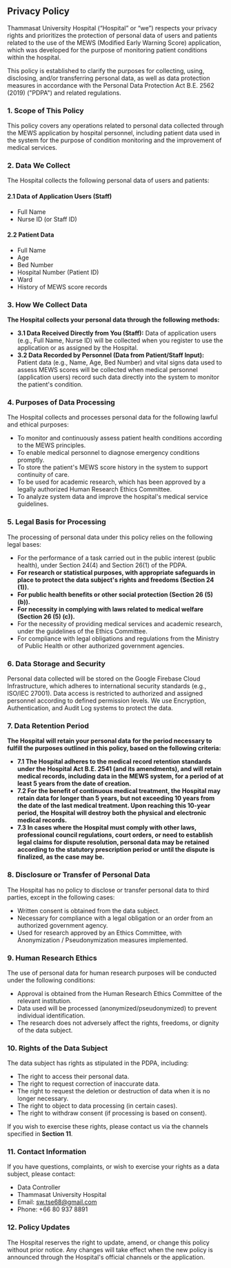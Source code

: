 ## **Privacy Policy**

Thammasat University Hospital (“Hospital” or “we”) respects your privacy rights and prioritizes the protection of personal data of users and patients related to the use of the MEWS (Modified Early Warning Score) application, which was developed for the purpose of monitoring patient conditions within the hospital.

This policy is established to clarify the purposes for collecting, using, disclosing, and/or transferring personal data, as well as data protection measures in accordance with the Personal Data Protection Act B.E. 2562 (2019) ("PDPA") and related regulations.

### 1. Scope of This Policy

This policy covers any operations related to personal data collected through the MEWS application by hospital personnel, including patient data used in the system for the purpose of condition monitoring and the improvement of medical services.

### 2. Data We Collect

The Hospital collects the following personal data of users and patients:

#### 2.1 Data of Application Users (Staff)

- Full Name
- Nurse ID (or Staff ID)

#### 2.2 Patient Data

- Full Name
- Age
- Bed Number
- Hospital Number (Patient ID)
- Ward
- History of MEWS score records

### 3. How We Collect Data

**The Hospital collects your personal data through the following methods:**

* **3.1 Data Received Directly from You (Staff):** Data of application users (e.g., Full Name, Nurse ID) will be collected when you register to use the application or as assigned by the Hospital.
* **3.2 Data Recorded by Personnel (Data from Patient/Staff Input):** Patient data (e.g., Name, Age, Bed Number) and vital signs data used to assess MEWS scores will be collected when medical personnel (application users) record such data directly into the system to monitor the patient's condition.

### 4. Purposes of Data Processing

The Hospital collects and processes personal data for the following lawful and ethical purposes:

- To monitor and continuously assess patient health conditions according to the MEWS principles.
- To enable medical personnel to diagnose emergency conditions promptly.
- To store the patient's MEWS score history in the system to support continuity of care.
- To be used for academic research, which has been approved by a legally authorized Human Research Ethics Committee.
- To analyze system data and improve the hospital's medical service guidelines.

### 5. Legal Basis for Processing

The processing of personal data under this policy relies on the following legal bases:

- For the performance of a task carried out in the public interest (public health), under Section 24(4) and Section 26(1) of the PDPA.
- **For research or statistical purposes, with appropriate safeguards in place to protect the data subject's rights and freedoms (Section 24 (1)).**
- **For public health benefits or other social protection (Section 26 (5) (b)).**
- **For necessity in complying with laws related to medical welfare (Section 26 (5) (c)).**
- For the necessity of providing medical services and academic research, under the guidelines of the Ethics Committee.
- For compliance with legal obligations and regulations from the Ministry of Public Health or other authorized government agencies.

### 6. Data Storage and Security

Personal data collected will be stored on the Google Firebase Cloud Infrastructure, which adheres to international security standards (e.g., ISO/IEC 27001).
Data access is restricted to authorized and assigned personnel according to defined permission levels. We use Encryption, Authentication, and Audit Log systems to protect the data.

### 7. Data Retention Period

**The Hospital will retain your personal data for the period necessary to fulfill the purposes outlined in this policy, based on the following criteria:**

* **7.1 The Hospital adheres to the medical record retention standards under the Hospital Act B.E. 2541 (and its amendments), and will retain medical records, including data in the MEWS system, for a period of at least 5 years from the date of creation.**
* **7.2 For the benefit of continuous medical treatment, the Hospital may retain data for longer than 5 years, but not exceeding 10 years from the date of the last medical treatment. Upon reaching this 10-year period, the Hospital will destroy both the physical and electronic medical records.**
* **7.3 In cases where the Hospital must comply with other laws, professional council regulations, court orders, or need to establish legal claims for dispute resolution, personal data may be retained according to the statutory prescription period or until the dispute is finalized, as the case may be.**

### 8. Disclosure or Transfer of Personal Data

The Hospital has no policy to disclose or transfer personal data to third parties, except in the following cases:

- Written consent is obtained from the data subject.
- Necessary for compliance with a legal obligation or an order from an authorized government agency.
- Used for research approved by an Ethics Committee, with Anonymization / Pseudonymization measures implemented.

### 9. Human Research Ethics

The use of personal data for human research purposes will be conducted under the following conditions:

- Approval is obtained from the Human Research Ethics Committee of the relevant institution.
- Data used will be processed (anonymized/pseudonymized) to prevent individual identification.
- The research does not adversely affect the rights, freedoms, or dignity of the data subject.

### 10. Rights of the Data Subject

The data subject has rights as stipulated in the PDPA, including:

- The right to access their personal data.
- The right to request correction of inaccurate data.
- The right to request the deletion or destruction of data when it is no longer necessary.
- The right to object to data processing (in certain cases).
- The right to withdraw consent (if processing is based on consent).

If you wish to exercise these rights, please contact us via the channels specified in **Section 11**.

### 11. Contact Information

If you have questions, complaints, or wish to exercise your rights as a data subject, please contact:

- Data Controller
- Thammasat University Hospital
- Email: sw.tse68@gmail.com
- Phone: +66 80 937 8891

### 12. Policy Updates

The Hospital reserves the right to update, amend, or change this policy without prior notice. Any changes will take effect when the new policy is announced through the Hospital's official channels or the application.